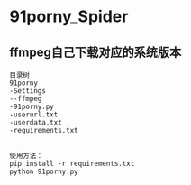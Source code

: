 # 91porny_Spider
ffmpeg自己下载对应的系统版本
---
```
目录树
91porny
-Settings
--ffmpeg
-91porny.py
-userurl.txt
-userdata.txt
-requirements.txt


使用方法：
pip install -r requirements.txt
python 91porny.py
```
